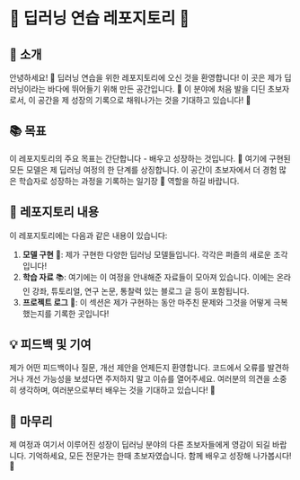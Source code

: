 # 🚀 딥러닝 연습 레포지토리 🧠

## 🎯 소개

안녕하세요! 👋 딥러닝 연습을 위한 레포지토리에 오신 것을 환영합니다! 이 곳은 제가 딥러닝이라는 바다에 뛰어들기 위해 만든 공간입니다. 🌊 이 분야에 처음 발을 디딘 초보자로서, 이 공간을 제 성장의 기록으로 채워나가는 것을 기대하고 있습니다! 🎉

## 📚 목표

이 레포지토리의 주요 목표는 간단합니다 - 배우고 성장하는 것입니다. 🌱 여기에 구현된 모든 모델은 제 딥러닝 여정의 한 단계를 상징합니다. 이 공간이 초보자에서 더 경험 많은 학습자로 성장하는 과정을 기록하는 일기장 📖 역할을 하길 바랍니다.

## 📂 레포지토리 내용

이 레포지토리에는 다음과 같은 내용이 있습니다:

1. **모델 구현** 🧩: 제가 구현한 다양한 딥러닝 모델들입니다. 각각은 퍼즐의 새로운 조각입니다!
2. **학습 자료** 📚: 여기에는 이 여정을 안내해준 자료들이 모아져 있습니다. 이에는 온라인 강좌, 튜토리얼, 연구 논문, 통찰력 있는 블로그 글 등이 포함됩니다.
3. **프로젝트 로그** 📝: 이 섹션은 제가 구현하는 동안 마주친 문제와 그것을 어떻게 극복했는지를 기록한 곳입니다!

## 💡 피드백 및 기여

제가 어떤 피드백이나 질문, 개선 제안을 언제든지 환영합니다. 코드에서 오류를 발견하거나 개선 가능성을 보셨다면 주저하지 말고 이슈를 열어주세요. 여러분의 의견을 소중히 생각하며, 여러분으로부터 배우는 것을 기대하고 있습니다! 👀

## 🎈 마무리

제 여정과 여기서 이루어진 성장이 딥러닝 분야의 다른 초보자들에게 영감이 되길 바랍니다. 기억하세요, 모든 전문가는 한때 초보자였습니다. 함께 배우고 성장해 나가봅시다! 🌳
